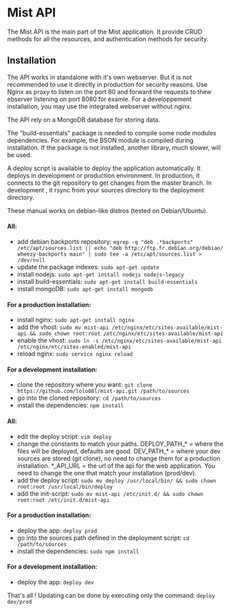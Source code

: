 Mist API
========

The Mist API is the main part of the Mist application. It provide CRUD methods for all the resources, and authentication methods for security.

## Installation

The API works in standalone with it's own webserver. But it is not recommended to use it directly in production for security reasons. Use Nginx as proxy to listen on the port 80 and forward the requests to thew ebserver listening on port 8080 for examle. For a developpement installation, you may use the integrated webserver without nginx.

The API rely on a MongoDB database for storing data.

The "build-essentials" package is needed to compile some node modules dependencies. For example, the BSON module is compiled during installation. If the package is not installed, another library, much slower, will be used.

A deploy script is available to deploy the application automatically. It deploys in development or production environment. In production, it connects to the git repository to get changes from the master branch. In development , it rsync from your sources directory to the deployment directory.

These manual works on debian-like distros (tested on Debian/Ubuntu).

#### All:
* add debian backports repository: `egrep -q "deb .*backports" /etc/apt/sources.list || echo "deb http://ftp.fr.debian.org/debian/ wheezy-backports main" | sudo tee -a /etc/apt/sources.list > /dev/null`
* update the package indexes: `sudo apt-get update`
* install nodejs: `sudo apt-get install nodejs nodejs-legacy`
* install build-essentials: `sudo apt-get install build-essentials`
* install mongoDB: `sudo apt-get install mongodb`

#### For a production installation:
* install nginx: `sudo apt-get install nginx`
* add the vhost: `sudo mv mist-api /etc/nginx/etc/sites-available/mist-api && sudo chown root:root /etc/nginx/etc/sites-available/mist-api`
* enable the vhost: `sudo ln -s /etc/nginx/etc/sites-available/mist-api /etc/nginx/etc/sites-enabled/mist-api`
* reload nginx: `sudo service nginx reload`

#### For a development installation:
* clone the repository where you want: `git clone https://github.com/lolo88l/mist-api.git /path/to/sources`
* go into the cloned repository: `cd /path/to/sources`
* install the dependencies: `npm install`

#### All:
* edit the deploy script: `vim deploy`
* change the constants to match your paths. DEPLOY_PATH_* = where the files will be deployed, defaults are good. DEV_PATH_* = where your dev sources are stored (git clone), no need to change them for a production installation. *_API_URL = the url of the api for the web application. You need to change the one that match your installation (prod/dev).
* add the deploy script: `sudo mv deploy /usr/local/bin/ && sudo chown root:root /usr/local/bin/deploy`
* add the init-script: `sudo mv mist-api /etc/init.d/ && sudo chown root:root /etc/init.d/mist-api`

#### For a production installation:
* deploy the app: `deploy prod`
* go into the sources path defined in the deployment script: `cd /path/to/sources`
* install the dependencies: `sudo npm install`

#### For a development installation:
* deploy the app: `deploy dev`

That's all ! Updating can be done by executing only the command: `deploy dev/prod`
